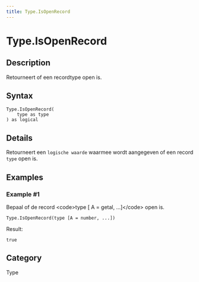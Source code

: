 ```yaml
---
title: Type.IsOpenRecord
---
```


# Type.IsOpenRecord


## Description

Retourneert of een recordtype open is.


## Syntax

```powerquery
Type.IsOpenRecord(
    type as type
) as logical
```


## Details

Retourneert een <code>logische waarde</code> waarmee wordt aangegeven of een record <code>type</code> open is.


## Examples

### Example #1 
Bepaal of de record &lt;code&gt;type [ A = getal, ...]&lt;/code&gt; open is.
```powerquery
Type.IsOpenRecord(type [A = number, ...])
```

Result: 
```powerquery
true
```




## Category
Type
